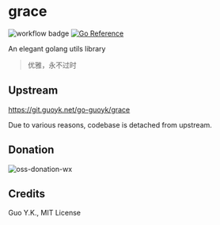 # grace

![workflow badge](https://github.com/guoyk93/grace/actions/workflows/go.yml/badge.svg) [![Go Reference](https://pkg.go.dev/badge/github.com/guoyk93/grace.svg)](https://pkg.go.dev/github.com/guoyk93/grace)

An elegant golang utils library

> 优雅，永不过时

## Upstream

https://git.guoyk.net/go-guoyk/grace

Due to various reasons, codebase is detached from upstream.

## Donation

![oss-donation-wx](https://www.guoyk.net/oss-donation-wx.png)

## Credits

Guo Y.K., MIT License
